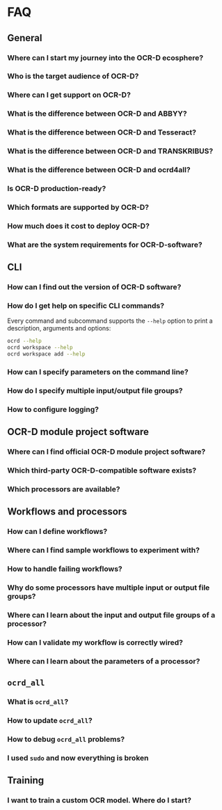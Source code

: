 # FAQ

## General

### Where can I start my journey into the OCR-D ecosphere?

### Who is the target audience of OCR-D?

### Where can I get support on OCR-D?

### What is the difference between OCR-D and ABBYY?

### What is the difference between OCR-D and Tesseract?

### What is the difference between OCR-D and TRANSKRIBUS?

### What is the difference between OCR-D and ocrd4all?

### Is OCR-D production-ready?

### Which formats are supported by OCR-D?

### How much does it cost to deploy OCR-D?

### What are the system requirements for OCR-D-software?

## CLI

### How can I find out the version of OCR-D software?

### How do I get help on specific CLI commands?

Every command and subcommand supports the `--help` option to print a description, arguments and options:

```sh
ocrd --help
ocrd workspace --help
ocrd workspace add --help
```

### How can I specify parameters on the command line?

### How do I specify multiple input/output file groups?

### How to configure logging?

## OCR-D module project software

### Where can I find official OCR-D module project software?

### Which third-party OCR-D-compatible software exists?

### Which processors are available?

## Workflows and processors

### How can I define workflows?

### Where can I find sample workflows to experiment with?

### How to handle failing workflows?

### Why do some processors have multiple input or output file groups?

### Where can I learn about the input and output file groups of a processor?

### How can I validate my workflow is correctly wired?

### Where can I learn about the parameters of a processor?

## `ocrd_all`

### What is `ocrd_all`?

### How to update `ocrd_all`?

### How to debug `ocrd_all` problems?

### I used `sudo` and now everything is broken

## Training

### I want to train a custom OCR model. Where do I start?
